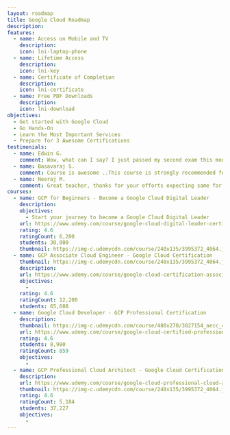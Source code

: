 ```yaml
---
layout: roadmap
title: Google Cloud Roadmap
description: 
features:
  - name: Access on Mobile and TV
    description: 
    icon: lni-laptop-phone
  - name: Lifetime Access
    description: 
    icon: lni-key
  - name: Certificate of Completion
    description: 
    icon: lni-certificate
  - name: Free PDF Downloads
    description: 
    icon: lni-download
objectives:
  - Get started with Google Cloud
  - Go Hands-On
  - Learn the Most Important Services
  - Prepare for 3 Awesome Certifications
testimonials:
  - name: Edwin G.
    comment: Wow, what can I say? I just passed my second exam this month (NO PRIOR EXPERIENCE) and now I have two Google Cloud Certs (CDL and ACE). I'm very thankful for Ranga and his amazing content. I'm deeply thankful and excited to continue this journey in the cloud.
  - name: Basavaraj S.
    comment: Course is awesome ..This course is strongly recommended for anyone who would love to go for Google cloud professional architect exam. Thanks heaps Ranga for amazing content.
  - name: Neeraj M.
    comment: Great teacher, thanks for your efforts expecting same for other certifications
courses:
  - name: GCP for Beginners - Become a Google Cloud Digital Leader
    description:
    objectives:
      - Start your journey to become a Google Cloud Digital Leader
    url: https://www.udemy.com/course/google-cloud-digital-leader-certification/?couponCode=AUG2023
    rating: 4.6
    ratingCount: 6,200
    students: 30,000
    thumbnail: https://img-c.udemycdn.com/course/240x135/3995372_4064.jpg
  - name: GCP Associate Cloud Engineer - Google Cloud Certification
    thumbnail: https://img-c.udemycdn.com/course/240x135/3995372_4064.jpg
    description:
    url: https://www.udemy.com/course/google-cloud-certification-associate-cloud-engineer/?couponCode=AUG2023
    objectives:
      - 
    rating: 4.6
    ratingCount: 12,200
    students: 65,688
  - name: Google Cloud Developer - GCP Professional Certification
    description:
    thumbnail: https://img-c.udemycdn.com/course/480x270/3827154_aecc_4.jpg
    url: https://www.udemy.com/course/google-cloud-certified-professional-cloud-developer/?couponCode=AUG2023
    rating: 4.6
    students: 8,980
    ratingCount: 859
    objectives:
      - 
  - name: GCP Professional Cloud Architect - Google Cloud Certification
    description:
    url: https://www.udemy.com/course/google-cloud-professional-cloud-architect-certification/?couponCode=AUG2023
    thumbnail: https://img-c.udemycdn.com/course/240x135/3995372_4064.jpg
    rating: 4.6
    ratingCount: 5,184
    students: 37,227
    objectives:
      - 
---
```

